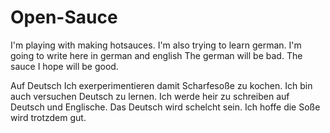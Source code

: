 # Open-Sauce

I'm playing with making hotsauces. 
I'm also trying to learn german. 
I'm going to write here in german and english
The german will be bad.
The sauce I hope will be good. 

Auf Deutsch
Ich  exerperimentieren  damit Scharfesoße zu kochen.
Ich bin auch versuchen Deutsch zu lernen.
Ich werde heir zu schreiben auf Deutsch und Englische.
Das Deutsch wird schelcht sein.
Ich hoffe die Soße wird trotzdem gut. 

